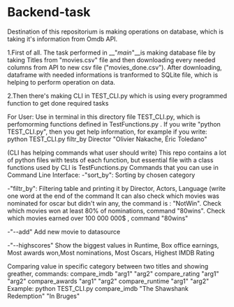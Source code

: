 # Backend-task
Destination of this repositorium is making operations on database, which is taking it's information from Omdb API.

1.First of all. The task performed in __"_main_"__is making database file by taking Titles from "movies.csv" file and then downloading every needed columns from API to new csv file ("movies_done.csv"). After downloading, dataframe with needed informations is tranformed to SQLite file, which is helping to perform operation on data.

2.Then there's making CLI in TEST_CLI.py which is using every programmed function to get done required tasks


For User:
Use in terminal in this directory file TEST_CLI.py, which is perfomorming functions defined in TestFunctions.py .
If you write "python TEST_CLI.py", then you get help information,
for example if you write: python TEST_CLI.py filtr_by Director "Olivier Nakache, Éric Toledano"

(CLI has helping commands what user should write)
This repo contains a lot of python files with tests of each function, but essential file with a class functions used by CLI is TestFunctions.py
Commands that you can use in Command Line Interface:
-"sort_by":
Sorting by chosen category

-"filtr_by":
Filtering table and printing it by Director, Actors, Language (write one word at the end of the command
    It can also check which movies was nominated for oscar but didn't win any, the command is : "NotWin". 
    Check which movies won at least 80% of nominations, command "80wins".
    Check which movies earned over 100 000 000$ , command "80wins"
    
-"--add"
    Add new movie to datasource

-"--highscores"
    Show the biggest values in Runtime, Box office earnings, Most awards won,Most nominations, Most Oscars, Highest IMDB Rating


Comparing value in specific category between two titles and showing greather, commands:
compare_imdb "arg1" "arg2"
compare_rating "arg1" "arg2"
compare_awards "arg1" "arg2"
compare_runtime "arg1" "arg2"
Example: python TEST_CLI.py compare_imdb "The Shawshank Redemption" "In Bruges"

